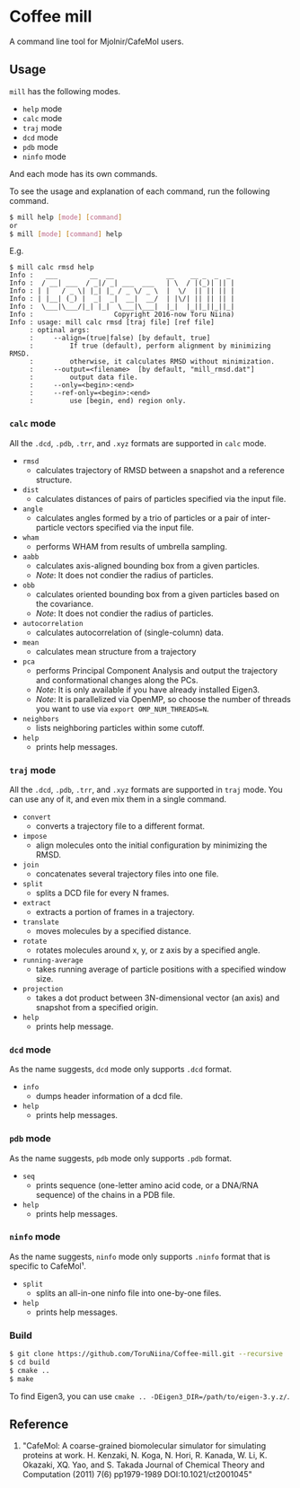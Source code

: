 # Coffee mill

A command line tool for Mjolnir/CafeMol users.

## Usage

`mill` has the following modes.

- `help` mode
- `calc` mode
- `traj` mode
- `dcd` mode
- `pdb` mode
- `ninfo` mode

And each mode has its own commands.

To see the usage and explanation of each command, run the following command.

```sh
$ mill help [mode] [command]
or
$ mill [mode] [command] help
```

E.g.

```console
$ mill calc rmsd help
Info :   ___        __  __             __    __ _  _  _
Info :  / __| ___  / _|/ _| ___  ___   | \  / |(_)| || |
Info : | |   / _ \| |_| |_ / _ \/ _ \  |  \/  || || || |
Info : | |__| (_) |  _|  _|  __|  __/  | |\/| || || || |
Info :  \___|\___/|_| |_|  \___|\___|  |_|  |_||_||_||_|
Info :                    Copyright 2016-now Toru Niina)
Info : usage: mill calc rmsd [traj file] [ref file]
     : optinal args:
     :     --align=(true|false) [by default, true]
     :         If true (default), perform alignment by minimizing RMSD.
     :         otherwise, it calculates RMSD without minimization.
     :     --output=<filename>  [by default, "mill_rmsd.dat"]
     :         output data file.
     :     --only=<begin>:<end>
     :     --ref-only=<begin>:<end>
     :         use [begin, end) region only.
```

### `calc` mode

All the `.dcd`, `.pdb`, `.trr`, and `.xyz` formats are supported in `calc` mode.

- `rmsd`
  - calculates trajectory of RMSD between a snapshot and a reference structure.
- `dist`
  - calculates distances of pairs of particles specified via the input file.
- `angle`
  - calculates angles formed by a trio of particles or a pair of inter-particle vectors specified via the input file.
- `wham`
  - performs WHAM from results of umbrella sampling.
- `aabb`
  - calculates axis-aligned bounding box from a given particles.
  - *Note*: It does not condier the radius of particles.
- `obb`
  - calculates oriented bounding box from a given particles based on the covariance.
  - *Note*: It does not condier the radius of particles.
- `autocorrelation`
  - calculates autocorrelation of (single-column) data.
- `mean`
  - calculates mean structure from a trajectory
- `pca`
  - performs Principal Component Analysis and output the trajectory and conformational changes along the PCs.
  - *Note*: It is only available if you have already installed Eigen3.
  - *Note*: It is parallelized via OpenMP, so choose the number of threads you want to use via `export OMP_NUM_THREADS=N`.
- `neighbors`
  - lists neighboring particles within some cutoff.
- `help`
  - prints help messages.

### `traj` mode

All the `.dcd`, `.pdb`, `.trr`, and `.xyz` formats are supported in `traj` mode.
You can use any of it, and even mix them in a single command.

- `convert`
  - converts a trajectory file to a different format.
- `impose`
  - align molecules onto the initial configuration by minimizing the RMSD.
- `join`
  - concatenates several trajectory files into one file.
- `split`
  - splits a DCD file for every N frames.
- `extract`
  - extracts a portion of frames in a trajectory.
- `translate`
  - moves molecules by a specified distance.
- `rotate`
  - rotates molecules around x, y, or z axis by a specified angle.
- `running-average`
  - takes running average of particle positions with a specified window size.
- `projection`
  - takes a dot product between 3N-dimensional vector (an axis) and snapshot from a specified origin.
- `help`
  - prints help message.

### `dcd` mode

As the name suggests, `dcd` mode only supports `.dcd` format.

- `info`
  - dumps header information of a dcd file.
- `help`
  - prints help messages.

### `pdb` mode

As the name suggests, `pdb` mode only supports `.pdb` format.

- `seq`
  - prints sequence (one-letter amino acid code, or a DNA/RNA sequence) of the chains in a PDB file.
- `help`
  - prints help messages.

### `ninfo` mode

As the name suggests, `ninfo` mode only supports `.ninfo` format that is specific to CafeMol¹.

- `split`
  - splits an all-in-one ninfo file into one-by-one files.
- `help`
  - prints help messages.

### Build

```sh
$ git clone https://github.com/ToruNiina/Coffee-mill.git --recursive
$ cd build
$ cmake ..
$ make
```

To find Eigen3, you can use `cmake .. -DEigen3_DIR=/path/to/eigen-3.y.z/`.

## Reference

1. "CafeMol: A coarse-grained biomolecular simulator for simulating proteins at work. H. Kenzaki, N. Koga, N. Hori, R. Kanada, W. Li, K. Okazaki, XQ. Yao, and S. Takada Journal of Chemical Theory and Computation (2011) 7(6) pp1979-1989 DOI:10.1021/ct2001045"
